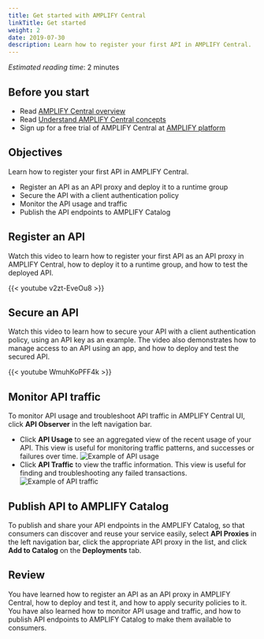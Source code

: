 ```yaml
---
title: Get started with AMPLIFY Central
linkTitle: Get started
weight: 2
date: 2019-07-30
description: Learn how to register your first API in AMPLIFY Central.
---
```


*Estimated reading time*: 2 minutes

## Before you start

* Read [AMPLIFY Central overview](/docs/central/overview)
* Read [Understand AMPLIFY Central concepts](/docs/central/fundamental_concepts)
* Sign up for a free trial of AMPLIFY Central at [AMPLIFY platform](https://platform.axway.com/)

## Objectives

Learn how to register your first API in AMPLIFY Central.

* Register an API as an API proxy and deploy it to a runtime group
* Secure the API with a client authentication policy
* Monitor the API usage and traffic
* Publish the API endpoints to AMPLIFY Catalog

## Register an API

Watch this video to learn how to register your first API as an API proxy in AMPLIFY Central, how to deploy it to a runtime group, and how to test the deployed API.

{{< youtube v2zt-EveOu8 >}}

## Secure an API

Watch this video to learn how to secure your API with a client authentication policy, using an API key as an example. The video also demonstrates how to manage access to an API using an app, and how to deploy and test the secured API.

{{< youtube WmuhKoPFF4k >}}

## Monitor API traffic

To monitor API usage and troubleshoot API traffic in AMPLIFY Central UI, click **API Observer** in the left navigation bar.

* Click **API Usage** to see an aggregated view of the recent usage of your API. This view is useful for monitoring traffic patterns, and successes or failures over time.
  ![Example of API usage](/Images/central/apiobserver_usage.png)
* Click **API Traffic** to view the traffic information. This view is useful for finding and troubleshooting any failed transactions.
  ![Example of API traffic](/Images/central/apiobserver_traffic.png)

## Publish API to AMPLIFY Catalog

To publish and share your API endpoints in the AMPLIFY Catalog, so that consumers can discover and reuse your service easily, select **API Proxies** in the left navigation bar, click the appropriate API proxy in the list, and click **Add to Catalog** on the **Deployments** tab.

## Review

You have learned how to register an API as an API proxy in AMPLIFY Central, how to deploy and test it, and how to apply security policies to it. You have also learned how to monitor API usage and traffic, and how to publish API endpoints to AMPLIFY Catalog to make them available to consumers.
